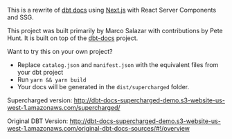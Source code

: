 This is a rewrite of [dbt docs](https://github.com/dbt-labs/dbt-docs) using [Next.js](https://nextjs.org/) with React Server Components and SSG.

This project was built primarily by Marco Salazar with contributions by Pete Hunt. It is built on top of the [dbt-docs](https://github.com/dbt-labs/dbt-docs) project.

Want to try this on your own project?
* Replace `catalog.json` and `manifest.json` with the equivalent files from your dbt project
* Run `yarn && yarn build`
* Your docs will be generated in the `dist/supercharged` folder.


Supercharged version: http://dbt-docs-supercharged-demo.s3-website-us-west-1.amazonaws.com/supercharged/


Original DBT Version: http://dbt-docs-supercharged-demo.s3-website-us-west-1.amazonaws.com/original-dbt-docs-sources/#!/overview
